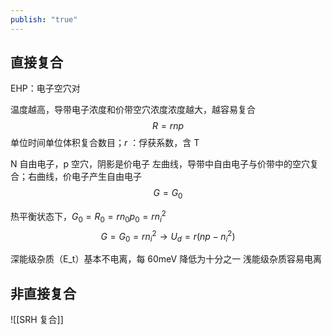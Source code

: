 ```yaml
---
publish: "true"
---
```

## 直接复合

EHP：电子空穴对

温度越高，导带电子浓度和价带空穴浓度浓度越大，越容易复合
$$
R=rnp
$$
单位时间单位体积复合数目；$r$ ：俘获系数，含 T

N 自由电子，p 空穴，阴影是价电子
左曲线，导带中自由电子与价带中的空穴复合；右曲线，价电子产生自由电子
$$
G=G_0
$$

热平衡状态下，$G_0=R_0=rn_0p_0=rn_i^2$ 
$$
G=G_0=rn_i^2 \to U_d=r(np-n_i^2)
$$

深能级杂质（E_t）基本不电离，每 60meV 降低为十分之一
浅能级杂质容易电离

## 非直接复合

![[SRH 复合]]
